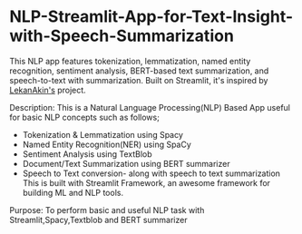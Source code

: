 # NLP-Streamlit-App-for-Text-Insight-with-Speech-Summarization
This NLP app features tokenization, lemmatization, named entity recognition, sentiment analysis, BERT-based text summarization, and speech-to-text with summarization. Built on Streamlit, it's inspired by [LekanAkin's](https://github.com/lekanakin) project.


Description:
This is a Natural Language Processing(NLP) Based App useful for basic NLP concepts such as follows;
+ Tokenization & Lemmatization using Spacy
+ Named Entity Recognition(NER) using SpaCy
+ Sentiment Analysis using TextBlob
+ Document/Text Summarization using BERT summarizer
+ Speech to Text conversion- along with speech to text summarization 
This is built with Streamlit Framework, an awesome framework for building ML and NLP tools.

Purpose:
To perform basic and useful NLP task with Streamlit,Spacy,Textblob and BERT summarizer
